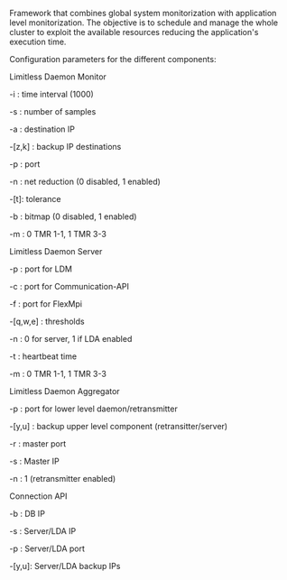 Framework that combines global system monitorization with application level monitorization. The objective is to schedule and manage the whole cluster to exploit the available resources reducing the application's execution time. 


Configuration parameters for the different components: 

Limitless Daemon Monitor

-i : time interval (1000)

-s : number of samples

-a : destination IP

-[z,k] : backup IP destinations

-p : port

-n : net reduction (0 disabled, 1 enabled)

-[t]: tolerance

-b : bitmap (0 disabled, 1 enabled)

-m : 0 TMR 1-1, 1 TMR 3-3


Limitless Daemon Server

-p : port for LDM

-c : port for Communication-API

-f : port for FlexMpi

-[q,w,e] : thresholds

-n : 0 for server, 1 if LDA enabled

-t : heartbeat time

-m : 0 TMR 1-1, 1 TMR 3-3


Limitless Daemon Aggregator

-p : port for lower level daemon/retransmitter

-[y,u] : backup upper level component (retransitter/server)

-r : master port

-s : Master IP

-n : 1 (retransmitter enabled)

Connection API

-b : DB IP

-s : Server/LDA IP

-p : Server/LDA port

-[y,u]: Server/LDA backup IPs


